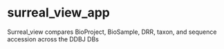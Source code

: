 # surreal_view_app
Surreal_view compares BioProject, BioSample, DRR, taxon, and sequence accession across the DDBJ DBs
